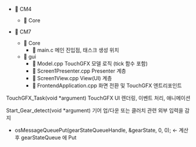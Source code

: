 
- 📁 CM4
  - 📁 Core

- 📁 CM7
  - 📁 Core
    - 📝 main.c                         메인 진입점, 태스크 생성 위치
  - 📁 gui
    - 📝 Model.cpp                       TouchGFX 모델 로직 (tick 함수 포함)
    - 📝 Screen1Presenter.cpp            Presenter 계층
    - 📝 Screen1View.cpp                 View(UI) 계층
    - 📝 FrontendApplication.cpp         화면 전환 및 TouchGFX 엔트리포인트

TouchGFX_Task(void *argument)
TouchGFX UI 렌더링, 이벤트 처리, 애니메이션

Start_Gear_detect(void *argument)
기어 업/다운 또는 클러치 관련 외부 입력을 감지
 - osMessageQueuePut(gearStateQueueHandle, &gearState, 0, 0);  <- 계산 후 gearStateQueue 에 Put

